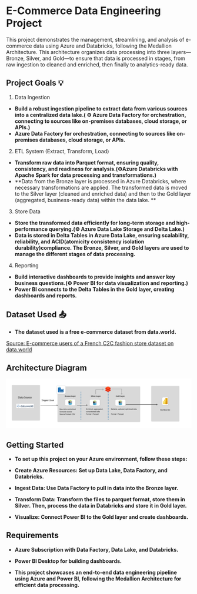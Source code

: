 # E-Commerce Data Engineering Project
This project demonstrates the management, streamlining, and analysis of e-commerce data using Azure and Databricks, following the Medallion Architecture. This architecture organizes data processing into three layers—Bronze, Silver, and Gold—to ensure that data is processed in stages, from raw ingestion to cleaned and enriched, then finally to analytics-ready data.

## Project Goals 💡
1. Data Ingestion
- **Build a robust ingestion pipeline to extract data from various sources into a centralized data lake.( ⚙ Azure Data Factory for orchestration, connecting to sources like on-premises databases, cloud storage, or APIs.)**
- **Azure Data Factory for orchestration, connecting to sources like on-premises databases, cloud storage, or APIs.**
2. ETL System (Extract, Transform, Load)
- **Transform raw data into Parquet format, ensuring quality, consistency, and readiness for analysis.(⚙Azure Databricks with Apache Spark for data processing and transformations.)**
- **Data from the Bronze layer is processed in Azure Databricks, where necessary transformations are applied. The transformed data is moved to the Silver layer (cleaned and enriched data) and then to the Gold layer (aggregated, business-ready data) within the data lake. **
3. Store Data
- **Store the transformed data efficiently for long-term storage and high-performance querying.(⚙ Azure Data Lake Storage and Delta Lake.)**
- **Data is stored in Delta Tables in Azure Data Lake, ensuring scalability, reliability, and ACID(atomicity consistency isolation durability)compliance. The Bronze, Silver, and Gold layers are used to manage the different stages of data processing.**
4. Reporting
- **Build interactive dashboards to provide insights and answer key business questions.(⚙ Power BI for data visualization and reporting.)**
- **Power BI connects to the Delta Tables in the Gold layer, creating dashboards and reports.**
## Dataset Used 📤
- **The dataset used is a free e-commerce dataset from data.world.**

[Source: E-commerce users of a French C2C fashion store dataset on data.world](https://data.world/jfreex/e-commerce-users-of-a-french-c2c-fashion-store)


## Architecture Diagram
![alt text](architecture.png)

## Getting Started
- **To set up this project on your Azure environment, follow these steps:**

- **Create Azure Resources: Set up Data Lake, Data Factory, and Databricks.**
- **Ingest Data: Use Data Factory to pull in data into the Bronze layer.**
- **Transform Data: Transform the files to parquet format, store them in Silver. Then, process the data in Databricks and store it in Gold layer.**
- **Visualize: Connect Power BI to the Gold layer and create dashboards.**
## Requirements
- **Azure Subscription with Data Factory, Data Lake, and Databricks.**
- **Power BI Desktop for building dashboards.**

- **This project showcases an end-to-end data engineering pipeline using Azure and Power BI, following the Medallion Architecture for efficient data processing.**
